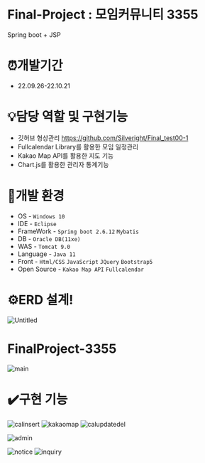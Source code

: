 # Final-Project : 모임커뮤니티 3355
Spring boot + JSP

# ⏰개발기간

* 22.09.26-22.10.21

# 💡담당 역할 및 구현기능

* 깃허브 형상관리 https://github.com/Silveright/Final_test00-1
* Fullcalendar Library를 활용한 모임 일정관리
* Kakao Map API를 활용한 지도 기능
* Chart.js를 활용한 관리자 통계기능

# 🧰개발 환경

* OS - `Windows 10`
* IDE - `Eclipse`
* FrameWork - `Spring boot 2.6.12` `Mybatis`
* DB - `Oracle DB(11xe)`
* WAS - `Tomcat 9.0`
* Language - `Java 11`
* Front - `Html/CSS` `JavaScript` `JQuery` `Bootstrap5`
* Open Source - `Kakao Map API` `Fullcalendar`


# ⚙️ERD 설계!

![Untitled](https://user-images.githubusercontent.com/100340071/203090702-3183e5bb-9f63-4fdb-aaf8-d0148a42527f.png)


# FinalProject-3355
![main](https://user-images.githubusercontent.com/100340071/203100250-6f5c1f62-abc0-4c16-be02-ed2329636005.gif)

# ✔️구현 기능
![calinsert](https://user-images.githubusercontent.com/100340071/203098891-a66fc274-f1bc-47e8-9d9a-9a87687b15b9.gif)
![kakaomap](https://user-images.githubusercontent.com/100340071/203098948-24784b74-d8f2-4543-abb9-ed026f549829.gif)
![calupdatedel](https://user-images.githubusercontent.com/100340071/203098924-2ba5ed9e-c8da-4d7d-9798-8931b35e1e7c.gif)

![admin](https://user-images.githubusercontent.com/100340071/203098996-3bb3d285-91bf-4053-aa9c-245cf9b27a2d.gif)

![notice](https://user-images.githubusercontent.com/100340071/203099112-b996a037-8bb8-4c68-ae1b-617a52b64da1.gif)
![inquiry](https://user-images.githubusercontent.com/100340071/203099185-5b1dad08-c4b0-4c72-92a4-5b853d3192d1.gif)

